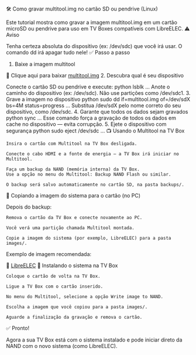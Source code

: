 🛠️ Como gravar multitool.img no cartão SD ou pendrive (Linux)

Este tutorial mostra como gravar a imagem multitool.img em um cartão microSD ou pendrive para uso em TV Boxes compatíveis com LibreELEC.
⚠️ Aviso

Tenha certeza absoluta do dispositivo (ex: /dev/sdc) que você irá usar. O comando dd irá apagar tudo nele!
✅ Passo a passo
1. Baixe a imagem multitool

🔗 Clique aqui para baixar [multitool.img](https://github.com/gloriosotv/LibreELEC/releases/download/LibreELEC/multitool.img)
2. Descubra qual é seu dispositivo

Conecte o cartão SD ou pendrive e execute:
python
lsblk
...
Anote o caminho do dispositivo (ex: /dev/sdc). Não use partições como /dev/sdc1.
3. Grave a imagem no dispositivo
python
sudo dd if=multitool.img of=/dev/sdX bs=4M status=progress
...
Substitua /dev/sdX pelo nome correto do seu dispositivo, como /dev/sdc.
4. Garante que todos os dados sejam gravados
python
sync
...
Esse comando força a gravação de todos os dados em cache no dispositivo — evita corrupção.
5. Ejete o dispositivo com segurança
python
sudo eject /dev/sdc
...
📺 Usando o Multitool na TV Box

    Insira o cartão com Multitool na TV Box desligada.

    Conecte o cabo HDMI e a fonte de energia — a TV Box irá iniciar no Multitool.

    Faça um backup da NAND (memória interna) da TV Box.
    Use a opção no menu do Multitool: Backup NAND Flash ou similar.

    O backup será salvo automaticamente no cartão SD, na pasta backups/.

💾 Copiando a imagem do sistema para o cartão (no PC)

Depois do backup:

    Remova o cartão da TV Box e conecte novamente ao PC.

    Você verá uma partição chamada Multitool montada.

    Copie a imagem do sistema (por exemplo, LibreELEC) para a pasta images/.

Exemplo de imagem recomendada:

🔗 [LibreELEC](https://github.com/gloriosotv/LibreELEC/releases/download/LibreELEC/LibreELEC-RK322X.arm-12.0-nightly-20250218-6a1e364-rk322x.img)
🧩 Instalando o sistema na TV Box

    Coloque o cartão de volta na TV Box.

    Ligue a TV Box com o cartão inserido.

    No menu do Multitool, selecione a opção Write image to NAND.

    Escolha a imagem que você copiou para a pasta images/.

    Aguarde a finalização da gravação e remova o cartão.

✅ Pronto!

Agora a sua TV Box está com o sistema instalado e pode iniciar direto da NAND com o novo sistema (como LibreELEC).

